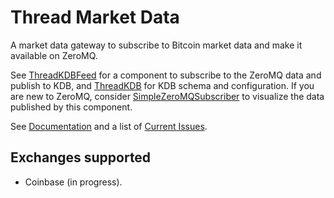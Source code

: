 # Thread Market Data
A market data gateway to subscribe to Bitcoin market data and make it available on ZeroMQ.

See [ThreadKDBFeed](https://github.com/nof20/ThreadKDBFeed) for a component to subscribe to the ZeroMQ data and publish to KDB, and [ThreadKDB](https://github.com/nof20/ThreadKDB) for KDB schema and configuration.  If you are new to ZeroMQ, consider [SimpleZeroMQSubscriber](https://github.com/nof20/SimpleZeroMQSubscriber) to visualize the data published by this component.

See [Documentation](https://github.com/nof20/ThreadMarketData/wiki) and a list of [Current Issues](https://github.com/nof20/ThreadMarketData/issues).

## Exchanges supported

* Coinbase (in progress).
